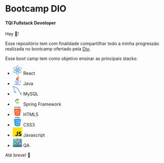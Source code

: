 # Bootcamp DIO

#### TQI Fullstack Developer

Hey :wave:!

Esse repositório tem com finalidade compartilhar todo a minha progressão realizada no bootcamp ofertado pela [Dio](https://web.dio.me/track/tqi-fullstack-developer).

Esse boot camp tem como objetivo ensinar as principais stacks:

* ![React Logo](assets/react.png) React
* ![Java logo](assets/java.png) Java
* ![Sql logo](assets/mysql.png) MySQL
* ![Spring logo](assets/spring.png) Spring Framework
* ![Html logo](assets/html5.png) HTML5
* ![CSS logo](assets/css3.png) CSS3
* ![Javascript logo](assets/js.png) Javascript
* ![QA logo](assets/qa.png) QA



Até breve! :wave: